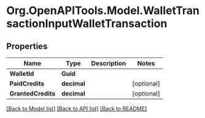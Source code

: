 
# Org.OpenAPITools.Model.WalletTransactionInputWalletTransaction

## Properties

Name | Type | Description | Notes
------------ | ------------- | ------------- | -------------
**WalletId** | **Guid** |  | 
**PaidCredits** | **decimal** |  | [optional] 
**GrantedCredits** | **decimal** |  | [optional] 

[[Back to Model list]](../README.md#documentation-for-models)
[[Back to API list]](../README.md#documentation-for-api-endpoints)
[[Back to README]](../README.md)

